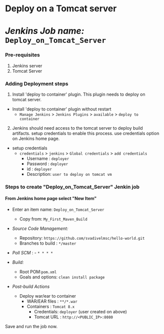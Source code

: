 # Deploy on a Tomcat server
# *Jenkins Job name:* `Deploy_on_Tomcat_Server`

### Pre-requisites

1. Jenkins server 
2. Tomcat Server 

### Adding Deployment steps

1. Install 'deploy to container' plugin. This plugin needs to deploy on tomcat server. 

  - Install 'deploy to container' plugin without restart  
    - `Manage Jenkins` > `Jenkins Plugins` > `available` > `deploy to container`
 
2. Jenkins should need access to the tomcat server to deploy build artifacts. setup credentials to enable this process. use credentials option on Jenkins home page.

- setup credentials
  - `credentials` > `jenkins` > `Global credentials` > `add credentials`
    - Username	: `deployer`
    - Password : `deployer`
    - id      :  `deployer`
    - Description: `user to deploy on tomcat vm`

### Steps to create "Deploy_on_Tomcat_Server" Jenkin job
 #### From Jenkins home page select "New Item"
   - Enter an item name: `Deploy_on_Tomcat_Server`
     - Copy from: `My_First_Maven_Build`
     
   - *Source Code Management:*
      - Repository: `https://github.com/svadivelmsc/hello-world.git`
      - Branches to build : `*/master`  
   - *Poll SCM* :      - `* * * *`

   - *Build:*
     - Root POM:`pom.xml`
     - Goals and options: `clean install package`

 - *Post-build Actions*
   - Deploy war/ear to container
      - WAR/EAR files : `**/*.war`
      - Containers : `Tomcat 8.x`
         - Credentials: `deployer` (user created on above)
         - Tomcat URL : `http://<PUBLIC_IP>:8080`

Save and run the job now.